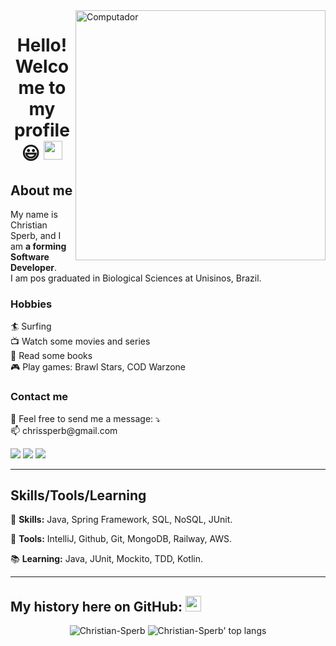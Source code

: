 <img src="https://www.alura.com.br/artigos/assets/hello-world-em-varias-linguagens/imagem1.gif" min-width="400px" max-width="400px" width="400px" align="right" alt="Computador">

<h1 align="center"> Hello! Welcome to my profile 😃 <img src="[https://media.giphy.com/media/hvRJCLFzcasrR4ia7z/giphy.gif](https://www.google.com/url?sa=i&url=https%3A%2F%2Fwww.pinterest.com%2Fpin%2F568790627928202477%2F&psig=AOvVaw0r0ougcjS-ZbMQoY2diqP7&ust=1722624329018000&source=images&cd=vfe&opi=89978449&ved=0CBAQjRxqFwoTCJiaq-251IcDFQAAAAAdAAAAABAE)" width="30px"></h1>

## About me

<p align="left">
  My name is Christian Sperb, and I am <strong> a forming Software Developer</strong>.<br>
  I am pos graduated in Biological Sciences at Unisinos, Brazil.
</p>

### Hobbies

<p align="left">
  <a> 🏄 Surfing </a><br>
  <a> 📺 Watch some movies and series </a><br>
  <a> 📖 Read some books</a><br>
  <a> 🎮 Play games: Brawl Stars, COD Warzone </a>
</p>

### Contact me

<p align="left">
  💌 Feel free to send me a message: ⤵️<br>
  📫 chrissperb@gmail.com
</p>

<p align="left">
  <a href="https://instagram.com/chrissperb" target="_blank" alt="Instagram">
  <img src="https://img.shields.io/badge/-Instagram-DF0174?style=for-the-badge&logo=instagram&logoColor=white&link=https://www.instagram.com/chrissperb/"/></a>
  
  <a href="https://www.linkedin.com/in/chrissperb/" target="_blank" alt="Linkedin">
  <img src="https://img.shields.io/badge/-Linkedin-0e76a8?style=for-the-badge&logo=Linkedin&logoColor=white&link=https://www.linkedin.com/in/chrissperb/" /></a>

  <a href="https://twitter.com/chrissperb" target="_blank" alt="Twitter">
  <img src="https://img.shields.io/badge/-Twitter-3b5998?style=for-the-badge&logo=twitter&logoColor=white&link=https://twitter.com/chrissperb/"/></a>
</p>

---

## Skills/Tools/Learning

<p align="left">
  🦄 <strong>Skills:</strong> Java, Spring Framework, SQL, NoSQL, JUnit.
</p>

<p align="left">
  🔧 <strong>Tools:</strong> IntelliJ, Github, Git, MongoDB, Railway, AWS.
</p>

<p align="left">
📚 <strong>Learning:</strong> Java, JUnit, Mockito, TDD, Kotlin.
</p>

<hr />

## My history here on GitHub: <img src='https://user-images.githubusercontent.com/5713670/87202985-820dcb80-c2b6-11ea-9f56-7ec461c497c3.gif' width='25"'> </h3>

<p align="center">
  <img src="https://github-readme-stats.vercel.app/api?username=chrissperb&show_icons=true&theme=dracula" alt="Christian-Sperb" />
  <img src="https://github-readme-stats.vercel.app/api/top-langs/?username=chrissperb&layout=compact&show_icons=true&theme=dracula" alt="Christian-Sperb' top langs" />
</p>

